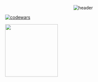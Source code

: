 
<div align="center">
  <img src="https://github.com/Nostalgeek23/Nostalgeek23/assets/49209427/9bc9bba2-d8b0-4a60-89f9-4c4506125a11" alt="header"/>
</div>

  
[![codewars](https://www.codewars.com/users/Nostalgeek23/badges/large)](https://www.codewars.com/users/Nostalgeek23/badges/large)<br>

<a href="https://cert.efset.org/xqCfR7"><img src="https://cdn.efset.org/efset-widget/img/v2/social-media/certificate/72.png" width="170" height="170"></a><br>

</div>
<!--
**Nostalgeek23/Nostalgeek23** is a ✨ _special_ ✨ repository because its `README.md` (this file) appears on your GitHub profile.

Here are some ideas to get you started:

- 🔭 I’m currently working on ...
- 🌱 I’m currently learning ...
- 👯 I’m looking to collaborate on ...
- 🤔 I’m looking for help with ...
- 💬 Ask me about ...
- 📫 How to reach me: ...
- 😄 Pronouns: ...
- ⚡ Fun fact: ...
-->
